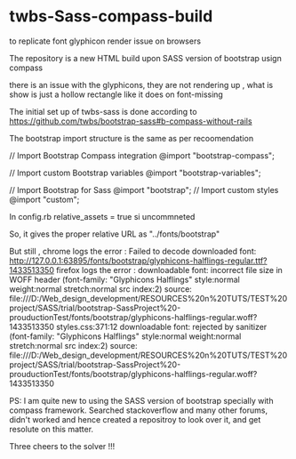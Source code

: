# twbs-Sass-compass-build
to replicate font glyphicon render issue on browsers

The repository is a new HTML build upon SASS version of bootstrap usign compass

there is an issue with the glyphicons, they are not rendering up , what is show is just a hollow rectangle like it does on font-missing

The initial set up of twbs-sass is done according to https://github.com/twbs/bootstrap-sass#b-compass-without-rails

The bootstrap import structure is the same  as per recoomendation

// Import Bootstrap Compass integration
    @import "bootstrap-compass";

// Import custom Bootstrap variables
    @import "bootstrap-variables";

// Import Bootstrap for Sass
    @import "bootstrap";
// Import custom styles
    @import "custom";

In config.rb
relative_assets = true  si uncommneted

So, it gives the proper relative URL as "../fonts/bootstrap"

But still , chrome logs the error : Failed to decode downloaded font: http://127.0.0.1:63895/fonts/bootstrap/glyphicons-halflings-regular.ttf?1433513350 
            firefox logs the error : downloadable font: incorrect file size in WOFF header (font-family: "Glyphicons Halflings" style:normal weight:normal stretch:normal src index:2) source: file:///D:/Web_design_development/RESOURCES%20n%20TUTS/TEST%20project/SASS/trial/bootstrap-SassProject%20-prouductionTest/fonts/bootstrap/glyphicons-halflings-regular.woff?1433513350 styles.css:371:12
downloadable font: rejected by sanitizer (font-family: "Glyphicons Halflings" style:normal weight:normal stretch:normal src index:2) source: file:///D:/Web_design_development/RESOURCES%20n%20TUTS/TEST%20project/SASS/trial/bootstrap-SassProject%20-prouductionTest/fonts/bootstrap/glyphicons-halflings-regular.woff?1433513350

PS: I am quite new to using the SASS version of bootstrap specially with compass framework.
    Searched stackoverflow and many other forums, didn't worked and hence created a repositroy to  look  over it, and get resolute on this matter.

Three cheers to the solver !!!     

